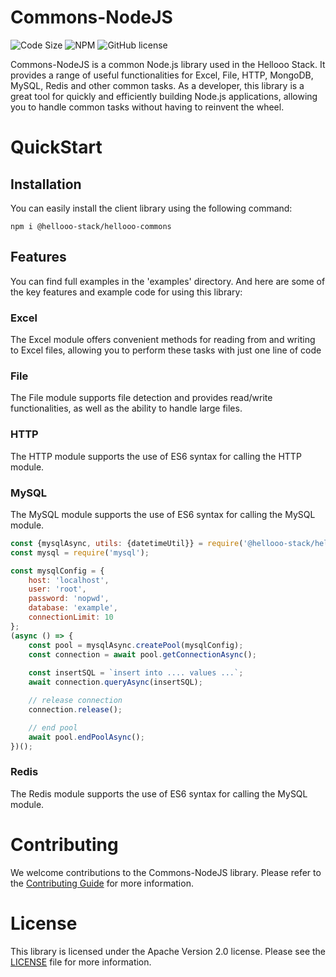 # Commons-NodeJS

![Code Size](https://img.shields.io/github/languages/code-size/hellooo-stack/hellooo-commons-nodejs)
![NPM](https://img.shields.io/npm/v/@hellooo-stack/hellooo-commons)
![GitHub license](https://img.shields.io/github/license/hellooo-stack/hellooo-commons-nodejs)

Commons-NodeJS is a common Node.js library used in the Hellooo Stack. 
It provides a range of useful functionalities for Excel, File, HTTP, MongoDB, MySQL, Redis and other common tasks. 
As a developer, this library is a great tool for quickly and efficiently building Node.js applications, 
allowing you to handle common tasks without having to reinvent the wheel.


# QuickStart
## Installation
You can easily install the client library using the following command:
```shell
npm i @hellooo-stack/hellooo-commons
```

## Features
You can find full examples in the 'examples' directory.
And here are some of the key features and example code for using this library:

### Excel
The Excel module offers convenient methods for reading from and writing to Excel files,
allowing you to perform these tasks with just one line of code

### File
The File module supports file detection and provides read/write functionalities, as well as the ability to handle large files.

### HTTP
The HTTP module supports the use of ES6 syntax for calling the HTTP module.

### MySQL
The MySQL module supports the use of ES6 syntax for calling the MySQL module.
```javascript
const {mysqlAsync, utils: {datetimeUtil}} = require('@hellooo-stack/hellooo-commons');
const mysql = require('mysql');

const mysqlConfig = {
    host: 'localhost',
    user: 'root',
    password: 'nopwd',
    database: 'example',
    connectionLimit: 10
};
(async () => {
    const pool = mysqlAsync.createPool(mysqlConfig);
    const connection = await pool.getConnectionAsync();
    
    const insertSQL = `insert into .... values ...`;
    await connection.queryAsync(insertSQL);

    // release connection
    connection.release();

    // end pool
    await pool.endPoolAsync();
})();
```

### Redis
The Redis module supports the use of ES6 syntax for calling the MySQL module.


# Contributing
We welcome contributions to the Commons-NodeJS library. 
Please refer to the [Contributing Guide](CONTRIBUTING.md) for more information.

# License
This library is licensed under the Apache Version 2.0 license. 
Please see the [LICENSE](LICENSE) file for more information.



